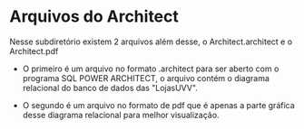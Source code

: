 # Arquivos do Architect  


Nesse subdiretório existem 2 arquivos além desse, o Architect.architect e o Architect.pdf

* O primeiro é um arquivo no formato .architect para ser aberto com o programa SQL POWER ARCHITECT, o arquivo contém o diagrama relacional do banco de dados das "LojasUVV". 

* O segundo é um arquivo no formato de pdf que é apenas a parte gráfica desse diagrama relacional para melhor visualização.


